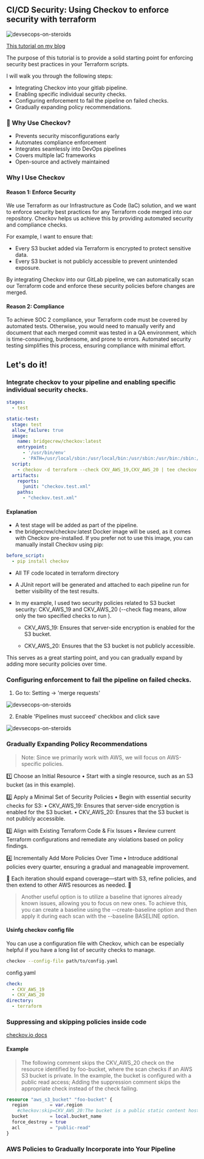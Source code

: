 ## CI/CD Security: Using Checkov to enforce security with terraform

![devsecops-on-steroids](images/checkov-ci/0.png)

[This tutorial on my blog](https://igorzhivilo.com/2025/02/13/checkov-ci/)

The purpose of this tutorial is to provide a solid starting point for enforcing security best practices in your Terraform scripts.

I will walk you through the following steps:
* Integrating Checkov into your gitlab pipeline.
* Enabling specific individual security checks.
* Configuring enforcement to fail the pipeline on failed checks.
* Gradually expanding policy recommendations.

### 🚀 Why Use Checkov?

* Prevents security misconfigurations early
* Automates compliance enforcement
* Integrates seamlessly into DevOps pipelines
* Covers multiple IaC frameworks
* Open-source and actively maintained

### Why I Use Checkov

#### Reason 1: Enforce Security
We use Terraform as our Infrastructure as Code (IaC) solution, and we want to enforce security best practices for any Terraform code merged into our repository. Checkov helps us achieve this by providing automated security and compliance checks.

For example, I want to ensure that:
* Every S3 bucket added via Terraform is encrypted to protect sensitive data.
* Every S3 bucket is not publicly accessible to prevent unintended exposure.

By integrating Checkov into our GitLab pipeline, we can automatically scan our Terraform code and enforce these security policies before changes are merged.

#### Reason 2: Compliance
To achieve SOC 2 compliance, your Terraform code must be covered by automated tests. Otherwise, you would need to manually verify and document that each merged commit was tested in a QA environment, which is time-consuming, burdensome, and prone to errors. Automated security testing simplifies this process, ensuring compliance with minimal effort.

## Let's do it!

### Integrate checkov to your pipeline and enabling specific individual security checks.


```yaml
stages:
  - test

static-test:
  stage: test
  allow_failure: true
  image:
    name: bridgecrew/checkov:latest
    entrypoint:
      - '/usr/bin/env'
      - 'PATH=/usr/local/sbin:/usr/local/bin:/usr/sbin:/usr/bin:/sbin:/bin'
  script:
    - checkov -d terraform --check CKV_AWS_19,CKV_AWS_20 | tee checkov.test.xml
  artifacts:
    reports:
      junit: "checkov.test.xml"
    paths:
      - "checkov.test.xml"
```


#### Explanation

* A test stage will be added as part of the pipeline.
* the bridgecrew/checkov:latest Docker image will be used, as it comes with Checkov pre-installed. If you prefer not to use this image, you can manually install Checkov using pip:
```yaml
before_script:
  - pip install checkov
```
* All TF code located in terraform directory
* A JUnit report will be generated and attached to each pipeline run for better visibility of the test results.
* In my example, I used two security policies related to S3 bucket security: CKV_AWS_19 and CKV_AWS_20 (--check flag means, allow only the two specified checks to run ).

    * CKV_AWS_19: Ensures that server-side encryption is enabled for the S3 bucket.

    * CKV_AWS_20: Ensures that the S3 bucket is not publicly accessible.

This serves as a great starting point, and you can gradually expand by adding more security policies over time.


### Configuring enforcement to fail the pipeline on failed checks.

1. Go to: Setting -> 'merge requests'

![devsecops-on-steroids](images/checkov-ci/1.png)


2. Enable 'Pipelines must succeed' checkbox and click save

![devsecops-on-steroids](images/checkov-ci/2.png)


### Gradually Expanding Policy Recommendations

> Note: Since we primarily work with AWS, we will focus on AWS-specific policies.

1️⃣ Choose an Initial Resource
	•	Start with a single resource, such as an S3 bucket (as in this example).

2️⃣ Apply a Minimal Set of Security Policies
	•	Begin with essential security checks for S3:
	•	CKV_AWS_19: Ensures that server-side encryption is enabled for the S3 bucket.
	•	CKV_AWS_20: Ensures that the S3 bucket is not publicly accessible.

3️⃣ Align with Existing Terraform Code & Fix Issues
	•	Review current Terraform configurations and remediate any violations based on policy findings.

4️⃣ Incrementally Add More Policies Over Time
	•	Introduce additional policies every quarter, ensuring a gradual and manageable improvement.

📌 Each iteration should expand coverage—start with S3, refine policies, and then extend to other AWS resources as needed. 🚀

> Another useful option is to utilize a baseline that ignores already known issues, allowing you to focus on new ones. To achieve this, you can create a baseline using the --create-baseline option and then apply it during each scan with the --baseline BASELINE option.

#### Usinfg checkov config file

You can use a configuration file with Checkov, which can be especially helpful if you have a long list of security checks to manage.

```bash
checkov --config-file path/to/config.yaml
```

config.yaml
```yaml
check:
  - CKV_AWS_19
  - CKV_AWS_20
directory:
  - terraform
```

### Suppressing and skipping policies inside code
[checkov.io docs](https://www.checkov.io/2.Basics/Suppressing%20and%20Skipping%20Policies.html#:~:text=Suppressing%2Fskipping,-Like%20any%20static&text=For%20example%2C%20if%20a%20resource,run%20or%20skip%20certain%20checks)

#### Example
> The following comment skips the CKV_AWS_20 check on the resource identified by foo-bucket, where the scan checks if an AWS S3 bucket is private. In the example, the bucket is configured with a public read access; Adding the suppression comment skips the appropriate check instead of the check failing.

```terraform
resource "aws_s3_bucket" "foo-bucket" {
  region        = var.region
    #checkov:skip=CKV_AWS_20:The bucket is a public static content host
  bucket        = local.bucket_name
  force_destroy = true
  acl           = "public-read"
}
```

### AWS Policies to Gradually Incorporate into Your Pipeline
